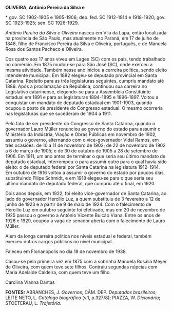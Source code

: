 **OLIVEIRA, Antônio Pereira da Silva e**

\* gov. SC 1902-1905 e 1905-1906; dep. fed. SC 1912-1914 e 1918-1920;
gov. SC 1923-1925; sen. SC 1926-1929.

*Antônio Pereira da Silva e Oliveira* nasceu em Vila da Lapa, então
localizada na província de São Paulo, mas atualmente no Paraná, em 17 de
julho de 1848, filho de Francisco Pereira da Silva e Oliveira,
português, e de Manuela Rosa dos Santos Pacheco e Oliveira.

Dos quatro aos 17 anos viveu em Lages (SC) com os pais, tendo trabalhado
no comércio. Em 1875 mudou-se para São José (SC), onde exerceu a mesma
atividade. Também nesse ano iniciou a carreira política, sendo eleito
intendente municipal. Em 1882 elegeu-se deputado provincial em Santa
Catarina. Reeleito para as três legislaturas seguintes, cumpriu mandato
até 1889. Após a proclamação da República, continuou sua carreira no
Legislativo catarinense, elegendo-se para a Assembleia Constituinte
estadual em 1891 e para as legislaturas 1894-1895 e 1896-1897. Voltou a
conquistar um mandato de deputado estadual em 1901-1903, quando ocupou o
posto de presidente do Congresso estadual. O mesmo ocorreria nas
legislaturas que se sucederam de 1904 a 1911.

Pelo fato de ser presidente do Congresso de Santa Catarina, quando o
governador Lauro Müller renunciou ao governo do estado para assumir o
Ministério da Indústria, Viação e Obras Públicas em novembro de 1902,
assumiu o governo, alternando com o vice-governador Vidal Ramos, em três
ocasiões: de 10 a 11 de novembro de 1902; de 22 de novembro de 1902 a 6
de março de 1905; e de 30 de outubro de 1905 a 28 de setembro de 1906.
Em 1911, um ano antes de terminar o que seria seu último mandato de
deputado estadual, interrompeu-o para assumir outro para o qual havia
sido eleito: o de deputado federal por Santa Catarina na legislatura
1912-1914. Em outubro de 1916 voltou a assumir o governo do estado por
poucos dias, substituindo Filipe Schmidt, e em 1918 elegeu-se para o que
seria seu último mandato de deputado federal, que cumpriu até o final,
em 1920.

Dois anos depois, em 1922, foi eleito vice-governador de Santa Catarina,
ao lado do governador Hercílio Luz, a quem substituiu de 3 fevereiro a
12 de junho de 1923 e a partir de 9 de maio de 1924. Com o falecimento
de Hercílio Luz em outubro seguinte foi efetivado, mas em 20 de novembro
de 1925 passou o governo a Antônio Vicente Bulcão Viana. Entre os anos
de 1926 e 1929, ocupou a vaga de senador aberta com o falecimento de
Lauro Müller.

Além da longa carreira política nos níveis estadual e federal, também
exerceu outros cargos públicos no nível municipal.

Faleceu em Florianópolis no dia 18 de novembro de 1938.

Casou-se pela primeira vez em 1875 com a sobrinha Manuela Rosália Meyer
de Oliveira, com quem teve sete filhos. Contraiu segundas núpcias com
Maria Adelaide Caldeira, com quem teve um filho.

Carolina Vianna Dantas

**FONTES:** ABRANCHES, J. *Governos*; CÂM. DEP. *Deputados brasileiros*;
LEITE NETO, L. *Catálogo biográfico* (v.1, p.327/8); PIAZZA, W.
*Dicionário*; STOETERAU, L. *Trajetória*.
